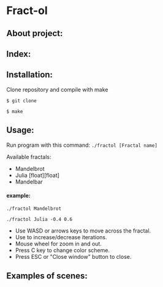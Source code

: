 # Fract-ol

## About project: 


## Index: 


## Installation:
Clone repository and compile with make
```
$ git clone

$ make
```

## Usage:
Run program with this command:
`./fractol [Fractal name]`

Available fractals:
- Mandelbrot
- Julia [float][float]
- Mandelbar

#### example:

`./fractol Mandelbrot`

`./fractol Julia -0.4 0.6`

- Use WASD or arrows keys to move across the fractal.
- Use to increase/decrease iterations.
- Mouse wheel for zoom in and out.
- Press C key to change color scheme.
- Press ESC or "Close window" button to close.

## Examples of scenes:
